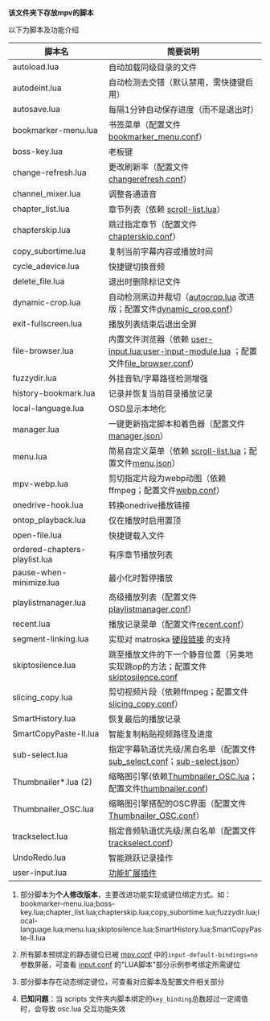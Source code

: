 **该文件夹下存放mpv的脚本**

以下为脚本及功能介绍

| 脚本名 | 简要说明 |
| --- | --- |
| autoload.lua | 自动加载同级目录的文件 |
| autodeint.lua        | 自动检测去交错（默认禁用，需快捷键启用）       |
| autosave.lua         | 每隔1分钟自动保存进度（而不是退出时）    |
| bookmarker-menu.lua  | 书签菜单（配置文件[bookmarker_menu.conf](../script-opts/bookmarker_menu.conf)） |
| boss-key.lua         | 老板键                                   |
| change-refresh.lua   | 更改刷新率（配置文件[changerefresh.conf](../script-opts/changerefresh.conf)） |
| channel_mixer.lua    | 调整各通道音                             |
| chapter_list.lua | 章节列表（依赖 [scroll-list.lua](../script-modules/scroll-list.lua)） |
| chapterskip.lua | 跳过指定章节（配置文件[chapterskip.conf](../script-opts/chapterskip.conf)） |
| copy_subortime.lua | 复制当前字幕内容或播放时间 |
| cycle_adevice.lua | 快捷键切换音频 |
| delete_file.lua | 退出时删除标记文件 |
| dynamic-crop.lua | 自动检测黑边并裁切（[autocrop.lua](https://github.com/mpv-player/mpv/blob/master/TOOLS/lua/autocrop.lua) 改进版；配置文件[dynamic_crop.conf](../script-opts/dynamic_crop.conf)） |
| exit-fullscreen.lua | 播放列表结束后退出全屏 |
| file-browser.lua | 内置文件浏览器（依赖 [user-input.lua](../scripts/user-input.lua);[user-input-module.lua](../script-modules/user-input-module.lua) ；配置文件[file_browser.conf](../script-opts/file_browser.conf)） |
| fuzzydir.lua | 外挂音轨/字幕路径检测增强 |
| history-bookmark.lua | 记录并恢复当前目录播放记录 |
| local-language.lua | OSD显示本地化 |
| manager.lua | 一键更新指定脚本和着色器（配置文件[manager.json](../manager.json)） |
| menu.lua | 简易自定义菜单（依赖 [scroll-list.lua](../script-modules/scroll-list.lua)；配置文件[menu.json](../script-opts/menu.json)） |
| mpv-webp.lua | 剪切指定片段为webp动图（依赖ffmpeg；配置文件[webp.conf](../script-opts/webp.conf)） |
| onedrive-hook.lua | 转换onedrive播放链接 |
| ontop_playback.lua            | 仅在播放时启用置顶                                           |
| open-file.lua                 | 快捷键载入文件                                               |
| ordered-chapters-playlist.lua | 有序章节播放列表 |
| pause-when-minimize.lua | 最小化时暂停播放 |
| playlistmanager.lua | 高级播放列表（配置文件[playlistmanager.conf](../script-opts/playlistmanager.conf)） |
| recent.lua | 播放记录菜单（配置文件[recent.conf](../script-opts/recent.conf)） |
| segment-linking.lua | 实现对 matroska [硬段链接](https://www.ietf.org/archive/id/draft-ietf-cellar-matroska-06.html#name-hard-linking) 的支持 |
| skiptosilence.lua | 跳至播放文件的下一个静音位置（另类地实现跳op的方法；配置文件[skiptosilence.conf](../script-opts/skiptosilence.conf) |
| slicing_copy.lua | 剪切视频片段（依赖ffmpeg；配置文件[slicing_copy.conf](../script-opts/slicing_copy.conf)） |
| SmartHistory.lua              | 恢复最后的播放记录                                           |
| SmartCopyPaste-II.lua         | 智能复制粘贴视频路径及进度                                   |
| sub-select.lua | 指定字幕轨道优先级/黑白名单（配置文件[sub_select.conf](../script-opts/sub_select.conf)；[sub-select.json](../script-opts/sub-select.json)） |
| Thumbnailer*.lua (2)          | 缩略图引擎(依赖[Thumbnailer_OSC.lua](../scripts/Thumbnailer_OSC.lua)；配置文件[thumbnailer.conf](../script-opts/thumbnailer.conf)) |
| Thumbnailer_OSC.lua           | 缩略图引擎搭配的OSC界面（配置文件[Thumbnailer_OSC.conf](../script-opts/Thumbnailer_OSC.conf)） |
| trackselect.lua               | 指定音频轨道优先级/黑白名单（配置文件[trackselect.conf](../script-opts/trackselect.conf)） |
| UndoRedo.lua                  | 智能跳跃记录操作                                             |
| user-input.lua                | [功能扩展插件](https://github.com/CogentRedTester/mpv-user-input) |

1. 部分脚本为**个人修改版本**，主要改进功能实现或键位绑定方式。如：bookmarker-menu.lua;boss-key.lua;chapter_list.lua;chapterskip.lua;copy_subortime.lua;fuzzydir.lua;local-language.lua;menu.lua;skiptosilence.lua;SmartHistory.lua;SmartCopyPaste-II.lua

2. 所有脚本预绑定的静态键位已被 [mpv.conf](../mpv.conf) 中的`input-default-bindings=no`参数屏蔽，可查看 [input.conf](../input.conf)  的"LUA脚本"部分示例参考绑定所需键位  

3. 部分脚本存在动态绑定键位，可查看对应脚本及配置文件相关部分

5.  **已知问题**：当 scripts 文件夹内脚本绑定的`key_binding`总数超过一定阈值时，会导致 osc.lua 交互功能失效

